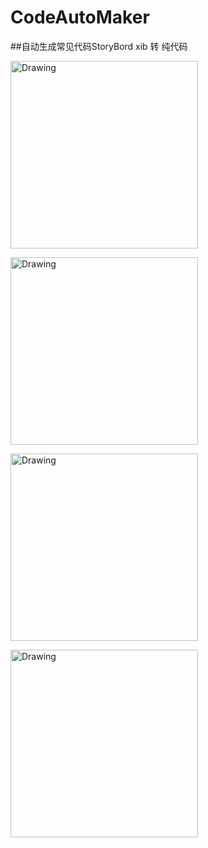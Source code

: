 # CodeAutoMaker

##自动生成常见代码StoryBord   xib 转 纯代码





<img src="https://github.com/xiongcaichang/CodeAutoMaker/blob/master/1.png" alt="Drawing" width="300px" />

>

<img src="https://github.com/xiongcaichang/CodeAutoMaker/blob/master/2.png" alt="Drawing" width="300px" />

>

<img src="https://github.com/xiongcaichang/CodeAutoMaker/blob/master/3.png" alt="Drawing" width="300px" />

>

<img src="https://github.com/xiongcaichang/CodeAutoMaker/blob/master/4.png" alt="Drawing" width="300px" />

>
